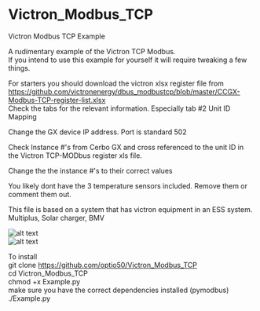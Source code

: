 # Victron_Modbus_TCP
Victron Modbus TCP Example


A rudimentary example of the Victron TCP Modbus.  
If you intend to use this example for yourself it will require tweaking a few things. 

For starters you should download the victron xlsx register file from https://github.com/victronenergy/dbus_modbustcp/blob/master/CCGX-Modbus-TCP-register-list.xlsx  
Check the tabs for the relevant information. Especially tab #2 Unit ID Mapping  

Change the GX device IP address. Port is standard 502  

Check Instance #'s from Cerbo GX and cross referenced to the unit ID in the Victron TCP-MODbus register xls file.  

Change the the instance #'s to their correct values  

You likely dont have the 3 temperature sensors included. Remove them or comment them out.  

This file is based on a system that has victron equipment in an ESS system. Multiplus, Solar charger, BMV  

![alt text](https://github.com/optio50/Victron_Modbus_TCP/blob/main/Modbus_2022-01-18_22-58-24.png?raw=true)  
![alt text](https://github.com/optio50/Victron_Modbus_TCP/blob/main/ModBus_2022-02-10_23-33-46.png?raw=true)
  
    
    
To install  
git clone https://github.com/optio50/Victron_Modbus_TCP  
cd Victron_Modbus_TCP  
chmod +x Example.py  
make sure you have the correct dependencies installed (pymodbus)  
./Example.py  
